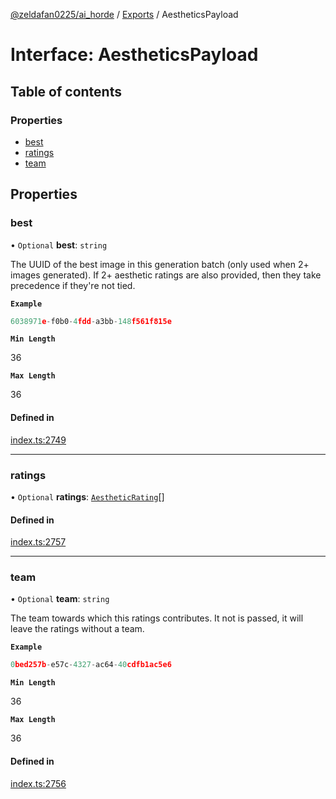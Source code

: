 [@zeldafan0225/ai_horde](../README.md) / [Exports](../modules.md) / AestheticsPayload

# Interface: AestheticsPayload

## Table of contents

### Properties

- [best](AestheticsPayload.md#best)
- [ratings](AestheticsPayload.md#ratings)
- [team](AestheticsPayload.md#team)

## Properties

### best

• `Optional` **best**: `string`

The UUID of the best image in this generation batch (only used when 2+ images generated). If 2+ aesthetic ratings are also provided, then they take precedence if they're not tied.

**`Example`**

```ts
6038971e-f0b0-4fdd-a3bb-148f561f815e
```

**`Min Length`**

36

**`Max Length`**

36

#### Defined in

[index.ts:2749](https://github.com/ZeldaFan0225/ai_horde/blob/9b3ae88/index.ts#L2749)

___

### ratings

• `Optional` **ratings**: [`AestheticRating`](AestheticRating.md)[]

#### Defined in

[index.ts:2757](https://github.com/ZeldaFan0225/ai_horde/blob/9b3ae88/index.ts#L2757)

___

### team

• `Optional` **team**: `string`

The team towards which this ratings contributes. It not is passed, it will leave the ratings without a team.

**`Example`**

```ts
0bed257b-e57c-4327-ac64-40cdfb1ac5e6
```

**`Min Length`**

36

**`Max Length`**

36

#### Defined in

[index.ts:2756](https://github.com/ZeldaFan0225/ai_horde/blob/9b3ae88/index.ts#L2756)
